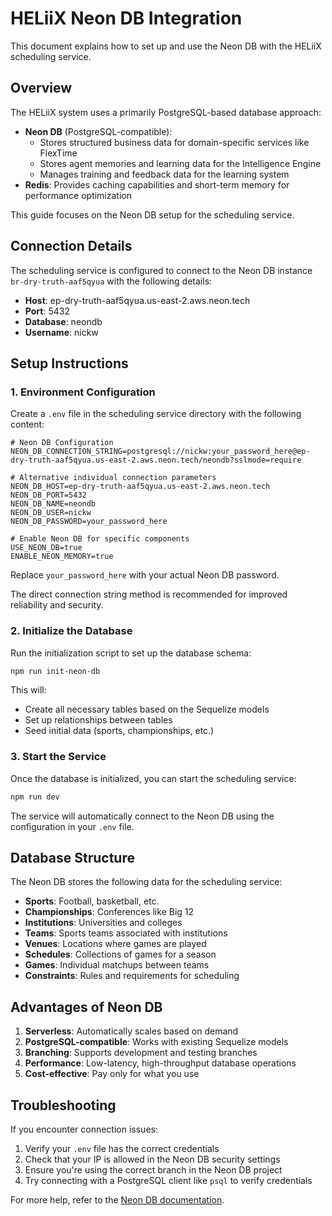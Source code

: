 # HELiiX Neon DB Integration

This document explains how to set up and use the Neon DB with the HELiiX scheduling service.

## Overview

The HELiiX system uses a primarily PostgreSQL-based database approach:

- **Neon DB** (PostgreSQL-compatible):
  - Stores structured business data for domain-specific services like FlexTime
  - Stores agent memories and learning data for the Intelligence Engine
  - Manages training and feedback data for the learning system
- **Redis**: Provides caching capabilities and short-term memory for performance optimization

This guide focuses on the Neon DB setup for the scheduling service.

## Connection Details

The scheduling service is configured to connect to the Neon DB instance `br-dry-truth-aaf5qyua` with the following details:

- **Host**: ep-dry-truth-aaf5qyua.us-east-2.aws.neon.tech
- **Port**: 5432
- **Database**: neondb
- **Username**: nickw

## Setup Instructions

### 1. Environment Configuration

Create a `.env` file in the scheduling service directory with the following content:

```
# Neon DB Configuration
NEON_DB_CONNECTION_STRING=postgresql://nickw:your_password_here@ep-dry-truth-aaf5qyua.us-east-2.aws.neon.tech/neondb?sslmode=require

# Alternative individual connection parameters
NEON_DB_HOST=ep-dry-truth-aaf5qyua.us-east-2.aws.neon.tech
NEON_DB_PORT=5432
NEON_DB_NAME=neondb
NEON_DB_USER=nickw
NEON_DB_PASSWORD=your_password_here

# Enable Neon DB for specific components
USE_NEON_DB=true
ENABLE_NEON_MEMORY=true
```

Replace `your_password_here` with your actual Neon DB password.

The direct connection string method is recommended for improved reliability and security.

### 2. Initialize the Database

Run the initialization script to set up the database schema:

```bash
npm run init-neon-db
```

This will:
- Create all necessary tables based on the Sequelize models
- Set up relationships between tables
- Seed initial data (sports, championships, etc.)

### 3. Start the Service

Once the database is initialized, you can start the scheduling service:

```bash
npm run dev
```

The service will automatically connect to the Neon DB using the configuration in your `.env` file.

## Database Structure

The Neon DB stores the following data for the scheduling service:

- **Sports**: Football, basketball, etc.
- **Championships**: Conferences like Big 12
- **Institutions**: Universities and colleges
- **Teams**: Sports teams associated with institutions
- **Venues**: Locations where games are played
- **Schedules**: Collections of games for a season
- **Games**: Individual matchups between teams
- **Constraints**: Rules and requirements for scheduling

## Advantages of Neon DB

1. **Serverless**: Automatically scales based on demand
2. **PostgreSQL-compatible**: Works with existing Sequelize models
3. **Branching**: Supports development and testing branches
4. **Performance**: Low-latency, high-throughput database operations
5. **Cost-effective**: Pay only for what you use

## Troubleshooting

If you encounter connection issues:

1. Verify your `.env` file has the correct credentials
2. Check that your IP is allowed in the Neon DB security settings
3. Ensure you're using the correct branch in the Neon DB project
4. Try connecting with a PostgreSQL client like `psql` to verify credentials

For more help, refer to the [Neon DB documentation](https://neon.tech/docs/connect/connect-from-any-app).
